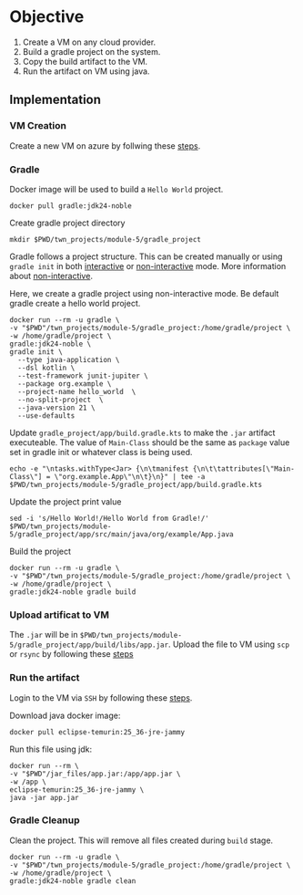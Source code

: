 # Objective
1. Create a VM on any cloud provider.
2. Build a gradle project on the system.
3. Copy the build artifact to the VM.
4. Run the artifact on VM using java.

## Implementation
### VM Creation
Create a new VM on azure by follwing these [steps](../../practice_projects/project-2/README.md).

### Gradle
Docker image will be used to build a `Hello World` project.
```
docker pull gradle:jdk24-noble
```
Create gradle project directory
```
mkdir $PWD/twn_projects/module-5/gradle_project
```
Gradle follows a project structure. This can be created manually or using `gradle init` in both [interactive](https://docs.gradle.org/current/userguide/part1_gradle_init.html) or [non-interactive](https://docs.gradle.org/current/userguide/build_init_plugin.html) mode. More information about [non-interactive](https://discuss.gradle.org/t/is-there-any-way-to-do-non-interactive-mode/48546/3).

Here, we create a gradle project using non-interactive mode. Be default gradle create a hello world project.
```
docker run --rm -u gradle \
-v "$PWD"/twn_projects/module-5/gradle_project:/home/gradle/project \
-w /home/gradle/project \
gradle:jdk24-noble \
gradle init \
  --type java-application \
  --dsl kotlin \
  --test-framework junit-jupiter \
  --package org.example \
  --project-name hello_world  \
  --no-split-project  \
  --java-version 21 \
  --use-defaults
```

Update `gradle_project/app/build.gradle.kts` to make the `.jar` artifact executeable. The value of `Main-Class` should be the same as `package` value set in gradle init or whatever class is being used.
```
echo -e "\ntasks.withType<Jar> {\n\tmanifest {\n\t\tattributes[\"Main-Class\"] = \"org.example.App\"\n\t}\n}" | tee -a $PWD/twn_projects/module-5/gradle_project/app/build.gradle.kts
```

Update the project print value
```
sed -i 's/Hello World!/Hello World from Gradle!/' $PWD/twn_projects/module-5/gradle_project/app/src/main/java/org/example/App.java
```
Build the project
```
docker run --rm -u gradle \
-v "$PWD"/twn_projects/module-5/gradle_project:/home/gradle/project \
-w /home/gradle/project \
gradle:jdk24-noble gradle build
```

### Upload artificat to VM
The `.jar` will be in `$PWD/twn_projects/module-5/gradle_project/app/build/libs/app.jar`. Upload the file to VM using `scp` or `rsync` by following these [steps](../../practice_projects/project-2/README.md)

### Run the artifact
Login to the VM via `SSH` by following these [steps](../../practice_projects/project-2/README.md).

Download java docker image:
```
docker pull eclipse-temurin:25_36-jre-jammy
```

Run this file using jdk:
```
docker run --rm \
-v "$PWD"/jar_files/app.jar:/app/app.jar \
-w /app \
eclipse-temurin:25_36-jre-jammy \
java -jar app.jar
```

### Gradle Cleanup
Clean the project. This will remove all files created during `build` stage.
```
docker run --rm -u gradle \
-v "$PWD"/twn_projects/module-5/gradle_project:/home/gradle/project \
-w /home/gradle/project \
gradle:jdk24-noble gradle clean
```